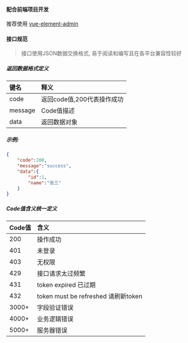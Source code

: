 #### 配合前端项目开发
推荐使用 [vue-element-admin](https://panjiachen.gitee.io/vue-element-admin-site/zh/)
#### 接口规范
>接口使用JSON数据交换格式, 易于阅读和编写且在各平台兼容性较好 

##### 返回数据格式定义
|键名|释义|
|:----    |:-------    |
|code|返回code值,200代表操作成功|
|message|Code值描述|
|data|返回数据对象|

##### 示例:
```json
{
    "code":200,
    "message":"success",
    "data":{
        "id":1,
        "name":"张三"
    }
}
```

##### Code值含义统一定义
|Code值|	含义|
|:----    |:-------    |
|200|	操作成功|
|401|未登录|
|403|无权限|
|429|接口请求太过频繁|
|431|token expired 已过期|
|432|token must be refreshed 请刷新token|
|3000+|	字段验证错误|
|4000+|	业务逻辑错误|
|5000+|	服务器错误|